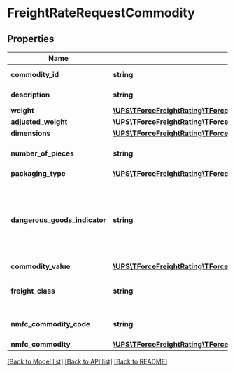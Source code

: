 # FreightRateRequestCommodity

## Properties
Name | Type | Description | Notes
------------ | ------------- | ------------- | -------------
**commodity_id** | **string** | Unique identifier for the commodity. | [optional] 
**description** | **string** | Description of the line item. | 
**weight** | [**\UPS\TForceFreightRating\TForceFreightRating\CommodityWeight**](CommodityWeight.md) |  | 
**adjusted_weight** | [**\UPS\TForceFreightRating\TForceFreightRating\CommodityAdjustedWeight**](CommodityAdjustedWeight.md) |  | [optional] 
**dimensions** | [**\UPS\TForceFreightRating\TForceFreightRating\CommodityDimensions**](CommodityDimensions.md) |  | [optional] 
**number_of_pieces** | **string** | Number of piece of the commodity in the handling unit. | 
**packaging_type** | [**\UPS\TForceFreightRating\TForceFreightRating\CommodityPackagingType**](CommodityPackagingType.md) |  | 
**dangerous_goods_indicator** | **string** | The presence of the tag DangerousGoodsIndicator indicates that the commodity is of type dangerous goods. Required for at least one commodity when the dangerous goods accessorial is passed. | [optional] 
**commodity_value** | [**\UPS\TForceFreightRating\TForceFreightRating\CommodityCommodityValue**](CommodityCommodityValue.md) |  | [optional] 
**freight_class** | **string** | Freight Classification.  Refer to Ground Freight Classes in the Appendix for valid values. | [optional] 
**nmfc_commodity_code** | **string** | National Motor Freight Classification Commodity code. | [optional] 
**nmfc_commodity** | [**\UPS\TForceFreightRating\TForceFreightRating\CommodityNMFCCommodity**](CommodityNMFCCommodity.md) |  | [optional] 

[[Back to Model list]](../../README.md#documentation-for-models) [[Back to API list]](../../README.md#documentation-for-api-endpoints) [[Back to README]](../../README.md)

